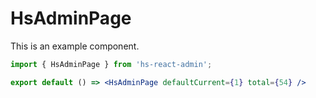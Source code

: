 # HsAdminPage

This is an example component.

```jsx
import { HsAdminPage } from 'hs-react-admin';

export default () => <HsAdminPage defaultCurrent={1} total={54} />
```
